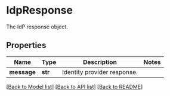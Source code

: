 # IdpResponse

The IdP response object.
## Properties
Name | Type | Description | Notes
------------ | ------------- | ------------- | -------------
**message** | **str** | Identity provider response. | 

[[Back to Model list]](README.md#documentation-for-models) [[Back to API list]](README.md#documentation-for-api-endpoints) [[Back to README]](README.md)


